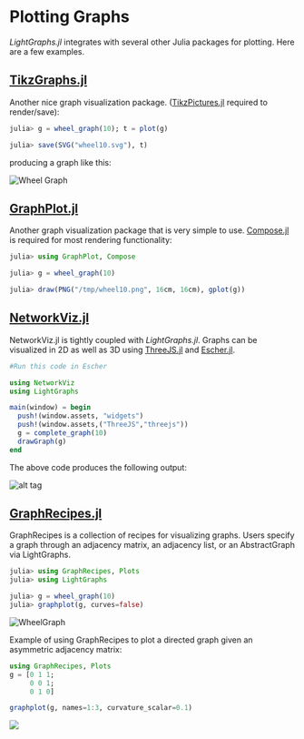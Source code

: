 # Plotting Graphs

*LightGraphs.jl* integrates with several other Julia packages for plotting. Here are a few examples.

## [TikzGraphs.jl](https://github.com/sisl/TikzGraphs.jl)

Another nice graph visualization package. ([TikzPictures.jl](https://github.com/sisl/TikzPictures.jl)
required to render/save):

```julia
julia> g = wheel_graph(10); t = plot(g)

julia> save(SVG("wheel10.svg"), t)
```

producing a graph like this:

![Wheel Graph](https://cloud.githubusercontent.com/assets/941359/8960499/17f703c0-35c5-11e5-935e-044be51bc531.png)

## [GraphPlot.jl](https://github.com/afternone/GraphPlot.jl)

Another graph visualization package that is very simple to use.
[Compose.jl](https://github.com/dcjones/Compose.jl) is required for most rendering functionality:

```julia
julia> using GraphPlot, Compose

julia> g = wheel_graph(10)

julia> draw(PNG("/tmp/wheel10.png", 16cm, 16cm), gplot(g))
```


## [NetworkViz.jl](https://github.com/abhijithanilkumar/NetworkViz.jl)
NetworkViz.jl is tightly coupled with *LightGraphs.jl*. Graphs can be visualized in 2D as well as 3D using [ThreeJS.jl](https://github.com/rohitvarkey/ThreeJS.jl) and [Escher.jl](https://github.com/shashi/Escher.jl).

```julia
#Run this code in Escher

using NetworkViz
using LightGraphs

main(window) = begin
  push!(window.assets, "widgets")
  push!(window.assets,("ThreeJS","threejs"))
  g = complete_graph(10)
  drawGraph(g)
end
```

The above code produces the following output:

![alt tag](https://raw.githubusercontent.com/abhijithanilkumar/NetworkViz.jl/master/examples/networkviz.gif)

## [GraphRecipes.jl](https://github.com/JuliaPlots/GraphRecipes.jl)

GraphRecipes is a collection of recipes for visualizing graphs. Users specify a graph through an adjacency matrix, an adjacency list, or an AbstractGraph via LightGraphs.

```julia
julia> using GraphRecipes, Plots
julia> using LightGraphs

julia> g = wheel_graph(10)
julia> graphplot(g, curves=false)
```

![WheelGraph](https://user-images.githubusercontent.com/8610352/74631053-de196b80-51c0-11ea-8cba-ddbdc2c6312f.png)

Example of using GraphRecipes to plot a directed graph given an asymmetric adjacency matrix:
```julia
using GraphRecipes, Plots
g = [0 1 1;
     0 0 1;
     0 1 0]

graphplot(g, names=1:3, curvature_scalar=0.1)
```

![](https://user-images.githubusercontent.com/8610352/74631107-04d7a200-51c1-11ea-87c1-be9cbf1b02eb.png)
